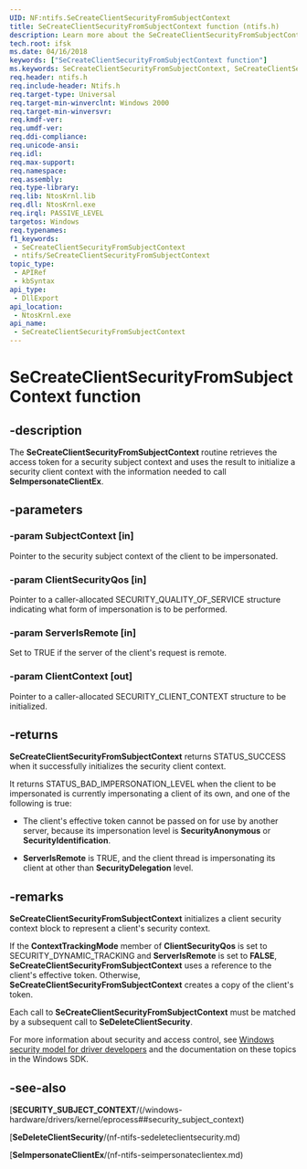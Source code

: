```yaml
---
UID: NF:ntifs.SeCreateClientSecurityFromSubjectContext
title: SeCreateClientSecurityFromSubjectContext function (ntifs.h)
description: Learn more about the SeCreateClientSecurityFromSubjectContext routine.
tech.root: ifsk
ms.date: 04/16/2018
keywords: ["SeCreateClientSecurityFromSubjectContext function"]
ms.keywords: SeCreateClientSecurityFromSubjectContext, SeCreateClientSecurityFromSubjectContext routine [Installable File System Drivers], ifsk.secreateclientsecurityfromsubjectcontext, ntifs/SeCreateClientSecurityFromSubjectContext, seref_fac27935-a941-48f6-a27b-7ca56bd1f9e2.xml
req.header: ntifs.h
req.include-header: Ntifs.h
req.target-type: Universal
req.target-min-winverclnt: Windows 2000
req.target-min-winversvr: 
req.kmdf-ver: 
req.umdf-ver: 
req.ddi-compliance: 
req.unicode-ansi: 
req.idl: 
req.max-support: 
req.namespace: 
req.assembly: 
req.type-library: 
req.lib: NtosKrnl.lib
req.dll: NtosKrnl.exe
req.irql: PASSIVE_LEVEL
targetos: Windows
req.typenames: 
f1_keywords:
 - SeCreateClientSecurityFromSubjectContext
 - ntifs/SeCreateClientSecurityFromSubjectContext
topic_type:
 - APIRef
 - kbSyntax
api_type:
 - DllExport
api_location:
 - NtosKrnl.exe
api_name:
 - SeCreateClientSecurityFromSubjectContext
---
```


# SeCreateClientSecurityFromSubjectContext function

## -description

The **SeCreateClientSecurityFromSubjectContext** routine retrieves the access token for a security subject context and uses the result to initialize a security client context with the information needed to call **SeImpersonateClientEx**.

## -parameters

### -param SubjectContext [in]

Pointer to the security subject context of the client to be impersonated.

### -param ClientSecurityQos [in]

Pointer to a caller-allocated SECURITY_QUALITY_OF_SERVICE structure indicating what form of impersonation is to be performed.

### -param ServerIsRemote [in]

Set to TRUE if the server of the client's request is remote.

### -param ClientContext [out]

Pointer to a caller-allocated SECURITY_CLIENT_CONTEXT structure to be initialized.

## -returns

**SeCreateClientSecurityFromSubjectContext** returns STATUS_SUCCESS when it successfully initializes the security client context.

It returns STATUS_BAD_IMPERSONATION_LEVEL when the client to be impersonated is currently impersonating a client of its own, and one of the following is true:

* The client's effective token cannot be passed on for use by another server, because its impersonation level is **SecurityAnonymous** or **SecurityIdentification**.

* **ServerIsRemote** is TRUE, and the client thread is impersonating its client at other than **SecurityDelegation** level.

## -remarks

**SeCreateClientSecurityFromSubjectContext** initializes a client security context block to represent a client's security context.

If the **ContextTrackingMode** member of **ClientSecurityQos** is set to SECURITY_DYNAMIC_TRACKING and **ServerIsRemote** is set to **FALSE**, **SeCreateClientSecurityFromSubjectContext** uses a reference to the client's effective token. Otherwise, **SeCreateClientSecurityFromSubjectContext** creates a copy of the client's token.

Each call to **SeCreateClientSecurityFromSubjectContext** must be matched by a subsequent call to **SeDeleteClientSecurity**.

For more information about security and access control, see [Windows security model for driver developers](/windows-hardware/drivers/driversecurity/windows-security-model) and the documentation on these topics in the Windows SDK.

## -see-also

[**SECURITY_SUBJECT_CONTEXT**/(/windows-hardware/drivers/kernel/eprocess##security_subject_context)

[**SeDeleteClientSecurity**/(nf-ntifs-sedeleteclientsecurity.md)

[**SeImpersonateClientEx**/(nf-ntifs-seimpersonateclientex.md)
